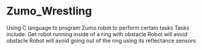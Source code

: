 # Zumo_Wrestling
Using C language to program Zumo robot to perform certain tasks
Tasks include:
Get robot running inside of a ring with obstacle
Robot will avoid obstacle
Robot will avoid going out of the ring using its reflectance sensors
